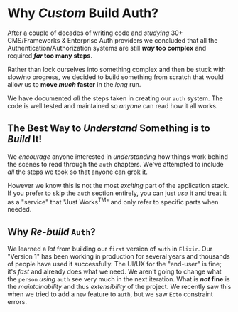 # Why _Custom_ Build Auth?

After a couple of decades of writing code
and _studying_ 30+ CMS/Frameworks 
& Enterprise Auth providers
we concluded 
that all the Authentication/Authorization
systems are still **_way_ too complex**
and required **_far_ too many steps**.

Rather than lock ourselves into 
something complex and then 
be stuck with slow/no progress,
we decided to build something from scratch
that would allow us to **move _much_ faster**
in the _long_ run.

We have documented _all_ the steps taken
in creating our `auth` system.
The code is well tested and maintained
so _anyone_ can read how it all works.

## The Best Way to _Understand_ Something is to _Build_ It!

We _encourage_ anyone interested
in _understanding_ 
how things work behind the scenes
to read through the `auth` chapters.
We've attempted to include _all_ the steps
we took so that anyone can grok it.

However we know this is not the most _exciting_ 
part of the application stack. 
If you prefer to skip the `auth` section entirely,
you can just _use_ it 
and treat it as a "service" that "Just Works<sup>TM</sup>"
and only refer to specific parts when needed.

## Why _Re-build_ `Auth`?

We learned a _lot_ from building our `first` version
of `auth` in `Elixir`.
Our "Version 1" has been working in production for several years
and thousands of people have used it successfully.
The UI/UX for the "end-user" is fine;
it's _fast_ and already does what we need.
We aren't going to change what the `person` _using_ `auth`
see very much in the next iteration.
What is **_not_ fine** is the _maintainability_ 
and thus _extensibility_ of the project.
We recently saw this when we tried 
to add a `new` feature to `auth`,
but we saw `Ecto` constraint errors.  